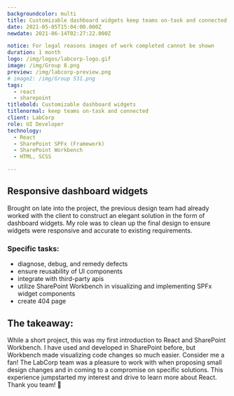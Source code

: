 ```yaml
---
backgroundcolor: multi
title: Customizable dashboard widgets keep teams on-task and connected
date: 2021-05-05T15:04:00.000Z
newdate: 2021-06-14T02:27:22.000Z

notice: For legal reasons images of work completed cannot be shown
duration: 1 month
logo: /img/logos/labcorp-logo.gif
image: /img/Group 8.png
preview: /img/labcorp-preview.png
# image2: /img/Group 531.png
tags:
  - react
  - sharepoint
titlebold: Customizable dashboard widgets 
titlenormal: keep teams on-task and connected
client: LabCorp
role: UI Developer
technology:
  - React
  - SharePoint SPFx (Framework)
  - SharePoint Workbench
  - HTML, SCSS

---
```


<section>

<div class="inner-wrap content mini">

<div class="first"></div>
<div class="div2">

## Responsive dashboard widgets
Brought on late into the project, the previous design team had already worked with the 
client to construct an elegant solution in the form of dashboard widgets. My role was 
to clean up the final design to ensure widgets were responsive and accurate to existing 
requirements.

### Specific tasks:
- diagnose, debug, and remedy defects
- ensure reusability of UI components
- integrate with third-party apis
- utilize SharePoint Workbench in visualizing and implementing SPFx widget components
- create 404 page  

</div>

</section>

<section id="final" class="takeaway fullwidth">

<div class="inner-wrap">

## The takeaway:  
While a short project, this was my first introduction to React and SharePoint Workbench. 
I have used and developed in SharePoint before, but Workbench made visualizing code changes so much easier. Consider me a fan!
The LabCorp team was a pleasure to work with when proposing small design changes and in coming to a compromise on 
specific solutions. This experience jumpstarted my interest and drive to learn more about React. Thank you team!  👏

</div>

</section>
